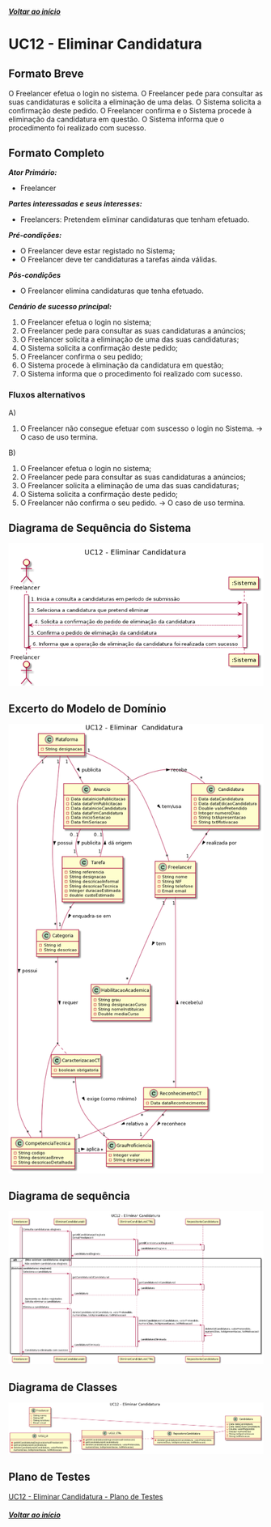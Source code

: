 ##### [Voltar ao início](https://github.com/blestonbandeiraUPSKILL/upskill_java1_labprg_grupo2/tree/main/README.md)

# UC12 - Eliminar Candidatura

## Formato Breve

O Freelancer efetua o login no sistema. O Freelancer pede para consultar as suas candidaturas e solicita a eliminação de uma delas. O Sistema solicita a confirmação deste pedido. O Freelancer confirma e o Sistema procede à eliminação da candidatura em questão. O Sistema informa que o procedimento foi realizado com sucesso.

## Formato Completo

**_Ator Primário:_**

- Freelancer

**_Partes interessadas e seus interesses:_**

- Freelancers: Pretendem eliminar candidaturas que tenham efetuado.

**_Pré-condições:_**

- O Freelancer deve estar registado no Sistema;
- O Freelancer deve ter candidaturas a tarefas ainda válidas.

**_Pós-condições_**

- O Freelancer elimina candidaturas que tenha efetuado.

**_Cenário de sucesso principal:_**

1. O Freelancer efetua o login no sistema;
2. O Freelancer pede para consultar as suas candidaturas a anúncios;
3. O Freelancer solicita a eliminação de uma das suas candidaturas;
4. O Sistema solicita a confirmação deste pedido;
5. O Freelancer confirma o seu pedido;
6. O Sistema procede à eliminação da candidatura em questão;
7. O Sistema informa que o procedimento foi realizado com sucesso.

### Fluxos alternativos

A)
1. O Freelancer não consegue efetuar com suscesso o login no Sistema.
-> O caso de uso termina.

B)
1. O Freelancer efetua o login no sistema;
2. O Freelancer pede para consultar as suas candidaturas a anúncios;
3. O Freelancer solicita a eliminação de uma das suas candidaturas;
4. O Sistema solicita a confirmação deste pedido;
5. O Freelancer não confirma o seu pedido.
-> O caso de uso termina.

## Diagrama de Sequência do Sistema
![UC12_Eliminar_Candidatura_DSS](UC12_Eliminar_Candidatura_DSS.png)

## Excerto do Modelo de Domínio
![UC12_ExcertoMD_Eliminar_Candidatura](UC12_ExcertoMD_Eliminar_Candidatura.png)

## Diagrama de sequência <br/>
![UC12_Eliminar_Candidatura_DS](UC12_Eliminar_Candidatura_DS.png)

## Diagrama de Classes <br/>
![UC12_Eliminar_Candidatura_DC](UC12_Eliminar_Candidatura_DC.png)

## Plano de Testes <br/>
[UC12 - Eliminar Candidatura - Plano de Testes](UC12_Eliminar_Candidatura_Plano_Testes.md)


##### [Voltar ao início](https://github.com/blestonbandeiraUPSKILL/upskill_java1_labprg_grupo2/tree/main/README.md)

